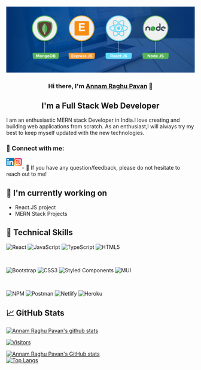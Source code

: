<p align="center">
  <a href="https://raghu-pavan-portfolio.netlify.app" target="_blank" rel="noreferrer"><img src="https://github.com/AR-Pavan/AR-Pavan/blob/main/mern-stack.png" alt="my banner"></a>
</p>

<h3 align="center">
Hi there, I'm <a href="https://raghu-pavan-portfolio.netlify.app" target="_blank" rel="noreferrer">Annam Raghu Pavan</a> 👋
</h3>

<h2 align="center">
I'm a Full Stack Web Developer 
</h2> 
I am an enthusiastic MERN stack Developer in India.I love creating and building web applications from scratch. As an enthusiast,I will always try my best to keep myself updated with the new technologies.


### 🤝 Connect with me:

<a href="https://www.linkedin.com/in/annam-raghu-pavan-8b3848232/"><img align="left" src="https://github.com/AR-Pavan/AR-Pavan/blob/main/linkedin.svg" alt="Annam Raghu Pavan | LinkedIn" width="21px"/></a>
<a href="https://www.instagram.com/a.r.pavan/"><img align="left" src="https://github.com/AR-Pavan/AR-Pavan/blob/main/instagram.svg" alt="Annam Raghu Pavan | Instagram" width="21px"/></a>

</br>
- 💬 If you have any question/feedback, please do not hesitate to reach out to me!

## 🔭 I'm currently working on

- React.JS project
- MERN Stack Projects

## 💼 Technical Skills

![React](https://img.shields.io/badge/react-%2320232a.svg?style=for-the-badge&logo=react&logoColor=%2361DAFB)
![JavaScript](https://img.shields.io/badge/javascript-%23323330.svg?style=for-the-badge&logo=javascript&logoColor=%23F7DF1E)
![TypeScript](https://img.shields.io/badge/typescript-%23007ACC.svg?style=for-the-badge&logo=typescript&logoColor=white)
![HTML5](https://img.shields.io/badge/html5-%23E34F26.svg?style=for-the-badge&logo=html5&logoColor=white)


</br>

![Bootstrap](https://img.shields.io/badge/bootstrap-%23563D7C.svg?style=for-the-badge&logo=bootstrap&logoColor=white)
![CSS3](https://img.shields.io/badge/css3-%231572B6.svg?style=for-the-badge&logo=css3&logoColor=white)
![Styled Components](https://img.shields.io/badge/styled--components-DB7093?style=for-the-badge&logo=styled-components&logoColor=white)
![MUI](https://img.shields.io/badge/MUI-%230081CB.svg?style=for-the-badge&logo=mui&logoColor=white)

</br>


![NPM](https://img.shields.io/badge/NPM-%23000000.svg?style=for-the-badge&logo=npm&logoColor=white)
![Postman](https://img.shields.io/badge/Postman-FF6C37?style=for-the-badge&logo=postman&logoColor=white)
![Netlify](https://img.shields.io/badge/netlify-%23000000.svg?style=for-the-badge&logo=netlify&logoColor=#00C7B7)
![Heroku](https://img.shields.io/badge/heroku-%23430098.svg?style=for-the-badge&logo=heroku&logoColor=white)



## 📈 GitHub Stats 

[![Annam Raghu Pavan's github stats](https://github-readme-stats.vercel.app/api?username=AR-Pavan)](https://github.com/AR-Pavan)

[![Visitors](https://visitor-badge.glitch.me/badge?page_id=AR-Pavan.AR-Pavan)](https://github.com/AR-Pavan)





[![Annam Raghu Pavan's GitHub stats](https://github-readme-stats.vercel.app/api?username=AR-Pavan&theme=synthwave&show_icons=true)](https://github.com/AR-Pavan/github-readme-stats)
<br />
[![Top Langs](https://github-readme-stats.vercel.app/api/top-langs/?username=AR-Pavan&theme=synthwave&layout=compact&show_icons=true)](https://github.com/AR-Pavan/github-readme-stats)

<br />


